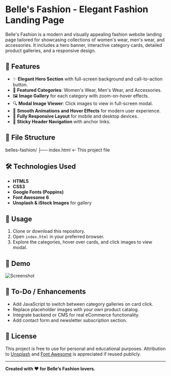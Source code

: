 # Belle's Fashion - Elegant Fashion Landing Page

Belle's Fashion is a modern and visually appealing fashion website landing page tailored for showcasing collections of women's wear, men's wear, and accessories. It includes a hero banner, interactive category cards, detailed product galleries, and a responsive design.

## 🌟 Features

- ✨ **Elegant Hero Section** with full-screen background and call-to-action button.
- 👗 **Featured Categories**: Women's Wear, Men's Wear, and Accessories.
- 🖼️ **Image Gallery** for each category with zoom-on-hover effects.
- 🔍 **Modal Image Viewer**: Click images to view in full-screen modal.
- 🎨 **Smooth Animations and Hover Effects** for modern user experience.
- 📱 **Fully Responsive Layout** for mobile and desktop devices.
- 📌 **Sticky Header Navigation** with anchor links.

## 📂 File Structure

belles-fashion/
├── index.html ← This project file


## 🛠️ Technologies Used

- **HTML5**
- **CSS3**
- **Google Fonts (Poppins)**
- **Font Awesome 6**
- **Unsplash & iStock Images** for gallery

## 🚀 Usage

1. Clone or download this repository.
2. Open `index.html` in your preferred browser.
3. Explore the categories, hover over cards, and click images to view modal.

## 📸 Demo

![Screenshot](https://images.unsplash.com/photo-1483985988355-763728e1935b?ixlib=rb-1.2.1&auto=format&fit=crop&w=1500&q=80)

## 📌 To-Do / Enhancements

- Add JavaScript to switch between category galleries on card click.
- Replace placeholder images with your own product catalog.
- Integrate backend or CMS for real eCommerce functionality.
- Add contact form and newsletter subscription section.

## 📄 License

This project is free to use for personal and educational purposes. Attribution to [Unsplash](https://unsplash.com/) and [Font Awesome](https://fontawesome.com/) is appreciated if reused publicly.

---

**Created with ❤️ for Belle’s Fashion lovers.**
